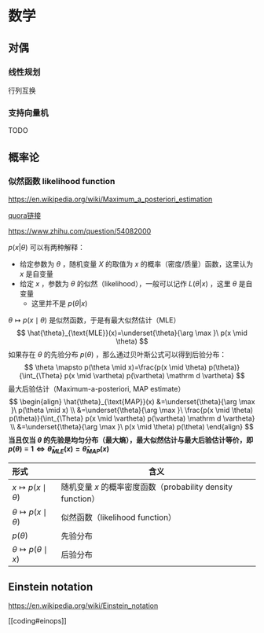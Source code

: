 # 数学



## 对偶

### 线性规划

行列互换

### 支持向量机

TODO

## 概率论

### 似然函数 likelihood function

https://en.wikipedia.org/wiki/Maximum_a_posteriori_estimation

[quora链接](https://www.quora.com/What-is-the-difference-between-probability-and-likelihood-1/answer/Jason-Eisner?share=cbfeda82&srid=zDgIt)

https://www.zhihu.com/question/54082000

 $p(x|\theta)$ 可以有两种解释：

- 给定参数为 $\theta$ ，随机变量 $X$ 的取值为 $x$ 的概率（密度/质量）函数，这里认为 $x$ 是自变量
- 给定 $x$ ，参数为 $\theta$ 的似然（likelihood），一般可以记作 $L(\theta|x)$ ，这里 $\theta$ 是自变量
  - 这里并不是 $p(\theta|x)$ 



 $\theta \mapsto p(x\mid \theta)$ 是似然函数，于是有最大似然估计（MLE）
$$
\hat{\theta}_{\text{MLE}}(x)=\underset{\theta}{\arg \max }\ p(x \mid \theta)
$$
如果存在 $\theta$ 的先验分布 $p(\theta)$ ，那么通过贝叶斯公式可以得到后验分布：
$$
\theta \mapsto p(\theta \mid x)=\frac{p(x \mid \theta) p(\theta)}{\int_{\Theta} p(x \mid \vartheta) p(\vartheta) \mathrm d \vartheta}
$$
最大后验估计（Maximum-a-posteriori, MAP estimate）
$$
\begin{align}
\hat{\theta}_{\text{MAP}}(x) &=\underset{\theta}{\arg \max }\ p(\theta \mid x) \\
&=\underset{\theta}{\arg \max }\ \frac{p(x \mid \theta) p(\theta)}{\int_{\Theta} p(x \mid \vartheta) p(\vartheta) \mathrm d \vartheta} \\
&=\underset{\theta}{\arg \max }\ p(x \mid \theta) p(\theta)
\end{align}
$$
**当且仅当 $\theta$ 的先验是均匀分布（最大熵），最大似然估计与最大后验估计等价，即 $p(\theta)\equiv 1\Leftrightarrow \hat\theta_{MLE}(x)=\hat\theta_{MAP}(x)$** 

| 形式                              | 含义                                                        |
| :-------------------------------- | ----------------------------------------------------------- |
| $x\mapsto p(x\mid \theta)$        | 随机变量 $x$ 的概率密度函数（probability density function） |
| $\theta \mapsto p(x\mid \theta)$  | 似然函数（likelihood function）                             |
| $p(\theta)$                       | 先验分布                                                    |
| $\theta \mapsto p(\theta \mid x)$ | 后验分布                                                    |

## Einstein notation

https://en.wikipedia.org/wiki/Einstein_notation

[[coding#einops]] 